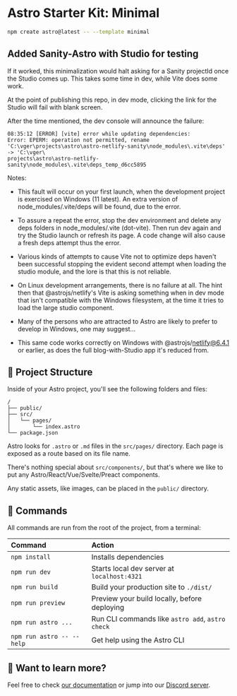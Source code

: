 # Astro Starter Kit: Minimal

```sh
npm create astro@latest -- --template minimal
```
## Added Sanity-Astro with Studio for testing

If it worked, this minimalization would halt asking for a Sanity projectId once the Studio comes up. This takes some time in dev, while Vite does some work.

At the point of publishing this repo, in dev mode, clicking the link for the Studio will fail with blank screen.

After the time mentioned, the dev console will announce the failure:

```
08:35:12 [ERROR] [vite] error while updating dependencies:
Error: EPERM: operation not permitted, rename 'C:\vger\projects\astro\astro-netlify-sanity\node_modules\.vite\deps' -> 'C:\vger\
projects\astro\astro-netlify-sanity\node_modules\.vite\deps_temp_d6cc5895
```

Notes: 

- This fault will occur on your first launch, when the development project is exercised on Windows (11 latest). An extra version of node_modules/.vite/deps will be found, due to the error.


- To assure a repeat the error, stop the dev environment and delete any deps folders in node_modules/.vite (dot-vite). Then run dev again and try the Studio launch or refresh its page. A code change will also cause a fresh deps attempt thus the error.


- Various kinds of attempts to cause Vite not to optimize deps haven't been successful stopping the evident second attempt when loading the studio module, and the lore is that this is not reliable.


- On Linux development arrangements, there is no failure at all. The hint then that @astrojs/netlify's Vite is asking something when in dev mode that isn't compatible with the Windows filesystem, at the time it tries to load the large studio component.


- Many of the persons who are attracted to Astro are likely to prefer to develop in Windows, one may suggest...


- This same code works correctly on Windows with @astrojs/netlify@6.4.1 or earlier, as does the full blog-with-Studio app it's reduced from.

## 🚀 Project Structure

Inside of your Astro project, you'll see the following folders and files:

```text
/
├── public/
├── src/
│   └── pages/
│       └── index.astro
└── package.json
```

Astro looks for `.astro` or `.md` files in the `src/pages/` directory. Each page is exposed as a route based on its file name.

There's nothing special about `src/components/`, but that's where we like to put any Astro/React/Vue/Svelte/Preact components.

Any static assets, like images, can be placed in the `public/` directory.

## 🧞 Commands

All commands are run from the root of the project, from a terminal:

| Command                   | Action                                           |
| :------------------------ | :----------------------------------------------- |
| `npm install`             | Installs dependencies                            |
| `npm run dev`             | Starts local dev server at `localhost:4321`      |
| `npm run build`           | Build your production site to `./dist/`          |
| `npm run preview`         | Preview your build locally, before deploying     |
| `npm run astro ...`       | Run CLI commands like `astro add`, `astro check` |
| `npm run astro -- --help` | Get help using the Astro CLI                     |

## 👀 Want to learn more?

Feel free to check [our documentation](https://docs.astro.build) or jump into our [Discord server](https://astro.build/chat).
